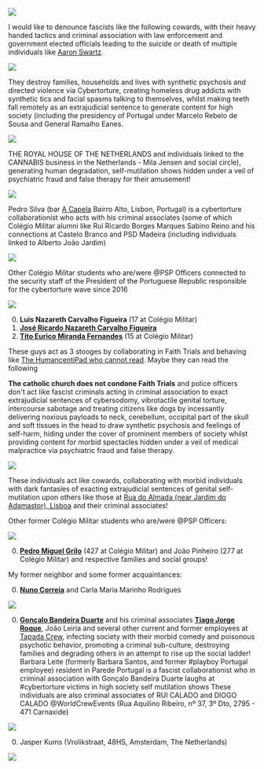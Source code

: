 ![](https://raw.githubusercontent.com/strikles/atac/main/assets/img/IMG_0922.PNG)

I would like to denounce fascists like the following cowards, with their heavy handed tactics and criminal association with law enforcement and government elected officials leading to the suicide or death of multiple individuals like [Aaron Swartz](https://en.m.wikipedia.org/wiki/Aaron_Swartz).

![](https://raw.githubusercontent.com/strikles/atac/main/assets/img/IMG_2499.JPG)

They destroy families, households and lives with synthetic psychosis and directed violence via Cybertorture, creating homeless drug addicts with synthetic tics and facial spasms talking to themselves, whilst making teeth fall remotely as an extrajudicial sentence to generate content for high society (including the presidency of Portugal under Marcelo Rebelo de Sousa and General Ramalho Eanes.

![](https://raw.githubusercontent.com/strikles/atac/main/assets/img/cybertorture_collaborationists/PT/CM/IMG_2566.PNG)

THE ROYAL HOUSE OF THE NETHERLANDS and individuals linked to the CANNABIS business in the Netherlands - Mila Jensen and social circle), generating human degradation, self-mutilation shows hidden under a veil of psychiatric fraud and false therapy for their amusement!

![](https://raw.githubusercontent.com/strikles/atac/main/assets/img/IMG_0513.PNG)

Pedro Silva (bar [A Capela](https://www.facebook.com/acapelabar/) Bairro Alto, Lisbon, Portugal) is a cybertorture collaborationist who acts with his criminal associates (some of which Colégio Militar alumni like Rui Ricardo Borges Marques Sabino Reino and his connections at Castelo Branco and PSD Madeira (including individuals linked to Alberto João Jardim)

![](https://raw.githubusercontent.com/strikles/atac/main/assets/img/cybertorture_collaborationists/PT/CM/19921A0F-B127-4A0B-B527-EA8B9F60E1E5.png)

Other Colégio Militar students who are/were @PSP Officers connected to the security staff of the President of the Portuguese Republic responsible for the cybertorture wave since 2016

![](https://raw.githubusercontent.com/strikles/atac/main/assets/img/cybertorture_collaborationists/PT/CM/luis%20figueira.png)

0. **Luis Nazareth Carvalho Figueira** (17 at Colégio Militar)
0. [**José Ricardo Nazareth Carvalho Figueira**](https://dre.pt/home/-/dre/73841274/details/maximized)
0. [**Tito Eurico Miranda Fernandes**](https://dre.pt/home/-/dre/115800591/details/maximized) (15 at Colégio Militar)

These guys act as 3 stooges by collaborating in Faith Trials and behaving like [The HumancentiPad who cannot read](https://www.southparkstudios.nu/episodes/j6a6zs/south-park-humancentipad-season-15-ep-1). Maybe they can read the following 

**The catholic church does not condone Faith Trials** and police officers don't act like fascist criminals acting in criminal association to exact extrajudicial sentences of cybersodomy, vibrotactile genital torture, intercourse sabotage and treating citizens like dogs by incessantly delivering noxious payloads to neck, cerebellum, occipital part of the skull and soft tissues in the head to draw synthetic psychosis and feelings of self-harm, hiding under the cover of prominent members of society whilst providing content for morbid spectacles hidden under a veil of medical malpractice via psychiatric fraud and false therapy.

![](https://raw.githubusercontent.com/strikles/atac/main/assets/img/IMG_0490.JPG)

These individuals act like cowards, collaborating with morbid individuals with dark fantasies of exacting extrajudicial sentences of genital self-mutilation upon others like those at [Rua do Almada (near Jardim do Adamastor), Lisboa](https://goo.gl/maps/S5dwABC3DVC2Zsjv9) and their criminal associates!

Other former Colégio Militar students who are/were @PSP Officers:

![](https://raw.githubusercontent.com/strikles/atac/main/assets/img/cybertorture_collaborationists/PT/CM/Pedro%20Grilo.jpg)

0. [**Pedro Miguel Grilo**](https://pt.linkedin.com/in/pedro-grilo-8760013b) (427 at Colégio Militar) and João Pinheiro (277 at Colégio Militar) and respective families and social groups!

My former neighbor and some former acquaintances:

0. [**Nuno Correia**](https://pt.linkedin.com/in/nuno-correia-383a86154) and Carla Maria Marinho Rodrigues

![](https://raw.githubusercontent.com/strikles/atac/main/assets/img/cybertorture_collaborationists/PT/Tapada_do_mocho/goncalo%20duarte.png)

0. [**Gonçalo Bandeira Duarte**](https://pt.linkedin.com/in/gon%C3%A7alo-duarte-b71078107?trk=people-guest_people_search-card) and his criminal associates [**Tiago Jorge Roque**](https://www.facebook.com/tiago.j.roque), João Leiria and several other current and former employees at [Tapada Crew](https://www.tapadacrew.com/), infecting society with their morbid comedy and poisonous psychotic behavior, promoting a criminal sub-culture, destroying families and degrading others in an attempt to rise up the social ladder! 
Barbara Leite (formerly Barbara Santos, and former #playboy Portugal employee) resident in Parede Portugal is a fascist collaborationist who in criminal association with Gonçalo Bandeira Duarte laughs at #cybertorture victims in high society self mutilation shows
These individuals are also criminal associates of RUI CALADO and DIOGO CALADO @WorldCrewEvents (Rua Aquilino Ribeiro, nº 37, 3º Dto, 2795 - 471 Carnaxide)

![](https://raw.githubusercontent.com/strikles/atac/main/assets/img/cybertorture_collaborationists/NL/Jasper%20Kums.jpg)

0. Jasper Kums (Vrolikstraat, 48HS, Amsterdam, The Netherlands)

![](https://raw.githubusercontent.com/strikles/atac/main/assets/img/IMG_0918.JPG)